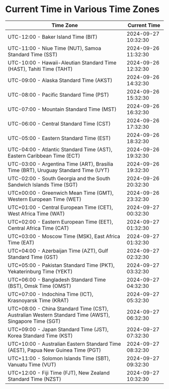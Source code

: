 # Current Time in Various Time Zones

| Time Zone | Current Time |
|-----------|--------------|
| UTC-12:00 - Baker Island Time (BIT) | 2024-09-27 10:32:30 |
| UTC-11:00 - Niue Time (NUT), Samoa Standard Time (SST) | 2024-09-26 11:32:30 |
| UTC-10:00 - Hawaii-Aleutian Standard Time (HAST), Tahiti Time (TAHT) | 2024-09-26 12:32:30 |
| UTC-09:00 - Alaska Standard Time (AKST) | 2024-09-26 14:32:30 |
| UTC-08:00 - Pacific Standard Time (PST) | 2024-09-26 15:32:30 |
| UTC-07:00 - Mountain Standard Time (MST) | 2024-09-26 16:32:30 |
| UTC-06:00 - Central Standard Time (CST) | 2024-09-26 17:32:30 |
| UTC-05:00 - Eastern Standard Time (EST) | 2024-09-26 18:32:30 |
| UTC-04:00 - Atlantic Standard Time (AST), Eastern Caribbean Time (ECT) | 2024-09-26 19:32:30 |
| UTC-03:00 - Argentina Time (ART), Brasília Time (BRT), Uruguay Standard Time (UYT) | 2024-09-26 19:32:30 |
| UTC-02:00 - South Georgia and the South Sandwich Islands Time (SGT) | 2024-09-26 20:32:30 |
| UTC±00:00 - Greenwich Mean Time (GMT), Western European Time (WET) | 2024-09-26 23:32:30 |
| UTC+01:00 - Central European Time (CET), West Africa Time (WAT) | 2024-09-27 00:32:30 |
| UTC+02:00 - Eastern European Time (EET), Central Africa Time (CAT) | 2024-09-27 01:32:30 |
| UTC+03:00 - Moscow Time (MSK), East Africa Time (EAT) | 2024-09-27 01:32:30 |
| UTC+04:00 - Azerbaijan Time (AZT), Gulf Standard Time (GST) | 2024-09-27 02:32:30 |
| UTC+05:00 - Pakistan Standard Time (PKT), Yekaterinburg Time (YEKT) | 2024-09-27 03:32:30 |
| UTC+06:00 - Bangladesh Standard Time (BST), Omsk Time (OMST) | 2024-09-27 04:32:30 |
| UTC+07:00 - Indochina Time (ICT), Krasnoyarsk Time (KRAT) | 2024-09-27 05:32:30 |
| UTC+08:00 - China Standard Time (CST), Australian Western Standard Time (AWST), Singapore Time (SGT) | 2024-09-27 06:32:30 |
| UTC+09:00 - Japan Standard Time (JST), Korea Standard Time (KST) | 2024-09-27 07:32:30 |
| UTC+10:00 - Australian Eastern Standard Time (AEST), Papua New Guinea Time (PGT) | 2024-09-27 08:32:30 |
| UTC+11:00 - Solomon Islands Time (SBT), Vanuatu Time (VUT) | 2024-09-27 09:32:30 |
| UTC+12:00 - Fiji Time (FJT), New Zealand Standard Time (NZST) | 2024-09-27 10:32:30 |
